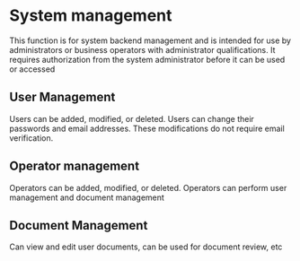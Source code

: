 # System management

This function is for system backend management and is intended for use by administrators or business operators with administrator qualifications. It requires authorization from the system administrator before it can be used or accessed

## User Management

Users can be added, modified, or deleted. Users can change their passwords and email addresses. These modifications do not require email verification.

## Operator management

Operators can be added, modified, or deleted. Operators can perform user management and document management

## Document Management

Can view and edit user documents, can be used for document review, etc
